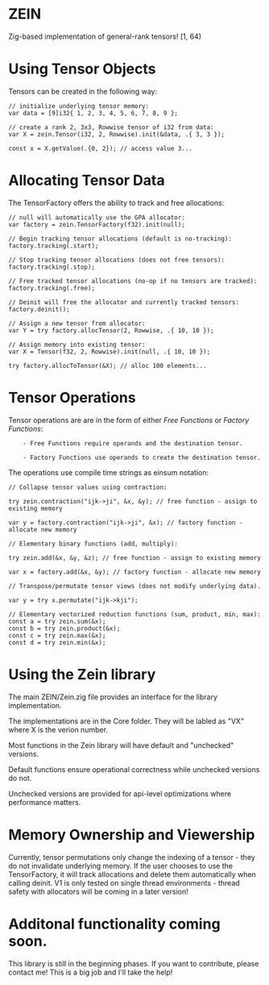 # ZEIN
Zig-based implementation of general-rank tensors! [1, 64)

# Using Tensor Objects
Tensors can be created in the following way:

```zig
// initialize underlying tensor memory:
var data = [9]i32{ 1, 2, 3, 4, 5, 6, 7, 8, 9 };

// create a rank 2, 3x3, Rowwise tensor of i32 from data:
var X = zein.Tensor(i32, 2, Rowwise).init(&data, .{ 3, 3 });    

const x = X.getValue(.{0, 2}); // access value 3...
```

# Allocating Tensor Data
The TensorFactory offers the ability to track and free allocations:

```zig
// null will automatically use the GPA allocator:
var factory = zein.TensorFactory(f32).init(null);

// Begin tracking tensor allocations (default is no-tracking):
factory.tracking(.start);

// Stop tracking tensor allocations (does not free tensors):
factory.tracking(.stop);

// Free tracked tensor allocations (no-op if no tensors are tracked):
factory.tracking(.free);

// Deinit will free the allocator and currently tracked tensors:
factory.deinit();
````
```zig
// Assign a new tensor from allocator:
var Y = try factory.allocTensor(2, Rowwise, .{ 10, 10 });
```
```zig
// Assign memory into existing tensor:
var X = Tensor(f32, 2, Rowwise).init(null, .{ 10, 10 });

try factory.allocToTensor(&X); // alloc 100 elements...
````

# Tensor Operations
Tensor operations are are in the form of either _Free Functions_ or _Factory Functions_:

        - Free Functions require operands and the destination tensor.

        - Factory Functions use operands to create the destination tensor.

The operations use compile time strings as einsum notation:

```zig
// Collapse tensor values using contraction:

try zein.contraction("ijk->ji", &x, &y); // free function - assign to existing memory

var y = factory.contraction("ijk->ji", &x); // factory function - allocate new memory
```
```zig
// Elementary binary functions (add, multiply):

try zein.add(&x, &y, &z); // free function - assign to existing memory

var x = factory.add(&x, &y); // factory function - allocate new memory
```
```zig
// Transpose/permutate tensor views (does not modify underlying data).

var y = try x.permutate("ijk->kji");
```
```zig
// Elementary vectorized reduction functions (sum, product, min, max):
const a = try zein.sum(&x);
const b = try zein.product(&x);
const c = try zein.max(&x);
const d = try zein.min(&x);
```

# Using the Zein library
The main ZEIN/Zein.zig file provides an interface for the library implementation.

The implementations are in the Core folder. They will be labled as "VX" where X is the verion number.

Most functions in the Zein library will have default and "unchecked" versions.

Default functions ensure operational correctness while unchecked versions do not.

Unchecked versions are provided for api-level optimizations where performance matters.

# Memory Ownership and Viewership
Currently, tensor permutations only change the indexing of a tensor - they do not
invalidate underlying memory. If the user chooses to use the TensorFactory,
it will track allocations and delete them automatically when calling deinit.
V1 is only tested on single thread environments - thread safety with allocators
will be coming in a later version!

# Additonal functionality coming soon.
This library is still in the beginning phases. If you want to contribute, please
contact me! This is a big job and I'll take the help!
